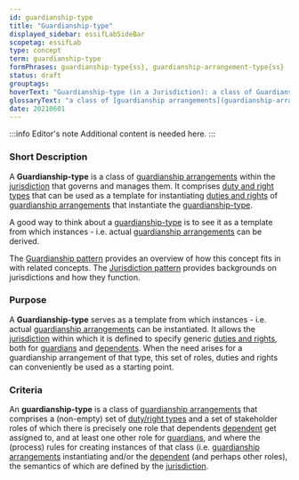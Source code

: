 ```yaml
---
id: guardianship-type
title: "Guardianship-type"
displayed_sidebar: essifLabSideBar
scopetag: essifLab
type: concept
term: guardianship-type
formPhrases: guardianship-type{ss}, guardianship-arrangement-type{ss}
status: draft
grouptags:
hoverText: "Guardianship-type (in a Jurisdiction): a class of Guardianship Arrangements within the Jurisdiction that governs and manages them."
glossaryText: "a class of [guardianship arrangements](guardianship-arrangement@) within the [jurisdiction](@) that governs and manages them."
date: 20210601
---
```


:::info Editor's note
Additional content is needed here.
:::
### Short Description
A **Guardianship-type** is a class of [guardianship arrangements](guardianship-arrangement@) within the [jurisdiction](@) that governs and manages them. It comprises [duty and right types](pattern-duties-and-rights@) that can be used as a template for instantiating [duties and rights](pattern-duties-and-rights@) of [guardianship arrangements](guardianship-arrangement@) that instantiate the [guardianship-type](@).

A good way to think about a [guardianship-type](@) is to see it as a template from which instances - i.e. actual [guardianship arrangements](guardianship-arrangement@) can be derived.

The [Guardianship pattern](pattern-guardianship@) provides an overview of how this concept fits in with related concepts.
The [Jurisdiction pattern](pattern-jurisdiction@) provides backgrounds on jurisdictions and how they function.

### Purpose
A **Guardianship-type** serves as a template from which instances - i.e. actual [guardianship arrangements](guardianship-arrangement@) can be instantiated. It allows the [jurisdiction](@) within which it is defined to specify generic [duties and rights](pattern-duties-and-rights@), both for [guardians](@) and [dependents](@). When the need arises for a guardianship arrangement of that type, this set of roles, duties and rights can conveniently be used as a starting point.

### Criteria
An **guardianship-type** is a class of [guardianship arrangements](guardianship-arrangement@) that comprises a (non-empty) set of [duty/right types](pattern-duties-and-rights@) and a set of stakeholder roles of which there is precisely one role that dependents [dependent](@) get assigned to, and at least one other role for [guardians](@), and where the (process) rules for creating instances of that class (i.e. [guardianship arrangements](guardianship-arrangement@) instantiating  and/or the [dependent](@) (and perhaps other roles), the semantics of which are defined by the [jurisdiction](@).
